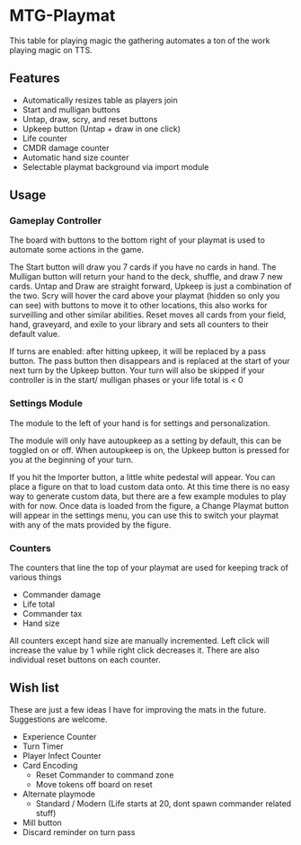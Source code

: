# MTG-Playmat

This table for playing magic the gathering automates a ton of the work playing magic on TTS. 

## Features

- Automatically resizes table as players join
- Start and mulligan buttons
- Untap, draw, scry, and reset buttons
- Upkeep button (Untap + draw in one click)
- Life counter
- CMDR damage counter
- Automatic hand size counter
- Selectable playmat background via import module

## Usage

### Gameplay Controller
The board with buttons to the bottom right of your playmat is used to automate some actions in the game.

The Start button will draw you 7 cards if you have no cards in hand.
The Mulligan button will return your hand to the deck, shuffle, and draw 7 new cards.
Untap and Draw are straight forward, Upkeep is just a combination of the two.
Scry will hover the card above your playmat (hidden so only you can see) with buttons to move it to other locations, this also works for surveilling and other similar abilities.
Reset moves all cards from your field, hand, graveyard, and exile to your library and sets all counters to their default value.

If turns are enabled: after hitting upkeep, it will be replaced by a pass button. The pass button then disappears and is replaced at the start of your next turn by the Upkeep button. Your turn will also be skipped if your controller is in the start/ mulligan phases or your life total is < 0

### Settings Module

The module to the left of your hand is for settings and personalization.

The module will only have autoupkeep as a setting by default, this can be toggled on or off. When autoupkeep is on, the Upkeep button is pressed for you at the beginning of your turn.

If you hit the Importer button, a little white pedestal will appear. You can place a figure on that to load custom data onto. At this time there is no easy way to generate custom data, but there are a few example modules to play with for now. Once data is loaded from the figure, a Change Playmat button will appear in the settings menu, you can use this to switch your playmat with any of the mats provided by the figure.

### Counters

The counters that line the top of your playmat are used for keeping track of various things
- Commander damage
- Life total
- Commander tax
- Hand size

All counters except hand size are manually incremented. Left click will increase the value by 1 while right click decreases it. There are also individual reset buttons on each counter.

## Wish list
These are just a few ideas I have for improving the mats in the future. Suggestions are welcome.

- Experience Counter
- Turn Timer
- Player Infect Counter
- Card Encoding
  - Reset Commander to command zone
  - Move tokens off board on reset
- Alternate playmode
  - Standard / Modern (Life starts at 20, dont spawn commander related stuff)
- Mill button
- Discard reminder on turn pass
